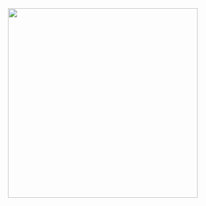 <img align="right" height="380" src="[https://user-images.githubusercontent.com/97471199/230774187-e482399b-492c-4c17-a831-0314bf90526e.png](https://media.discordapp.net/attachments/1286774838941188237/1301244870144557086/Design_sem_nome.png?ex=6723c639&is=672274b9&hm=7f52e7eccc030c41edb6947ad3053b5610d5777e301bcfdab43307f2a4dea8fe&=&format=webp&quality=lossless&width=1365&height=1365)">
